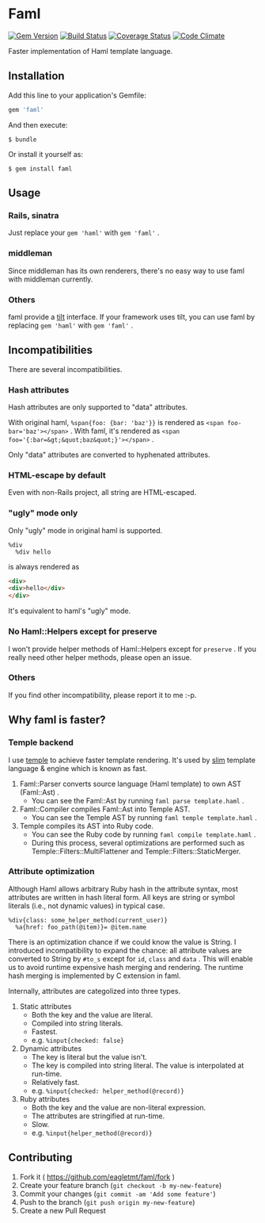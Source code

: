 # Faml
[![Gem Version](https://badge.fury.io/rb/faml.svg)](http://badge.fury.io/rb/faml)
[![Build Status](https://travis-ci.org/eagletmt/faml.svg)](https://travis-ci.org/eagletmt/faml)
[![Coverage Status](https://coveralls.io/repos/eagletmt/faml/badge.svg)](https://coveralls.io/r/eagletmt/faml)
[![Code Climate](https://codeclimate.com/github/eagletmt/faml/badges/gpa.svg)](https://codeclimate.com/github/eagletmt/faml)

Faster implementation of Haml template language.

## Installation

Add this line to your application's Gemfile:

```ruby
gem 'faml'
```

And then execute:

    $ bundle

Or install it yourself as:

    $ gem install faml

## Usage

### Rails, sinatra
Just replace your `gem 'haml'` with `gem 'faml'` .

### middleman
Since middleman has its own renderers, there's no easy way to use faml with middleman currently.

### Others
faml provide a [tilt](https://github.com/rtomayko/tilt) interface.
If your framework uses tilt, you can use faml by replacing `gem 'haml'` with `gem 'faml'` .

## Incompatibilities
There are several incompatibilities.

### Hash attributes
Hash attributes are only supported to "data" attributes.

With original haml, `%span{foo: {bar: 'baz'}}` is rendered as `<span foo-bar='baz'></span>` .
With faml, it's rendered as `<span foo='{:bar=&gt;&quot;baz&quot;}'></span>` .

Only "data" attributes are converted to hyphenated attributes.

### HTML-escape by default
Even with non-Rails project, all string are HTML-escaped.

### "ugly" mode only
Only "ugly" mode in original haml is supported.

```haml
%div
  %div hello
```

is always rendered as

```html
<div>
<div>hello</div>
</div>
```

It's equivalent to haml's "ugly" mode.

### No Haml::Helpers except for preserve
I won't provide helper methods of Haml::Helpers except for `preserve` .
If you really need other helper methods, please open an issue.

### Others
If you find other incompatibility, please report it to me :-p.

## Why faml is faster?
### Temple backend
I use [temple](https://github.com/judofyr/temple) to achieve faster template rendering.
It's used by [slim](https://github.com/slim-template/slim) template language & engine which is known as fast.

1. Faml::Parser converts source language (Haml template) to own AST (Faml::Ast) .
    - You can see the Faml::Ast by running `faml parse template.haml` .
2. Faml::Compiler compiles Faml::Ast into Temple AST.
    - You can see the Temple AST by running `faml temple template.haml` .
3. Temple compiles its AST into Ruby code.
    - You can see the Ruby code by running `faml compile template.haml` .
    - During this process, several optimizations are performed such as Temple::Filters::MultiFlattener and Temple::Filters::StaticMerger.

### Attribute optimization
Although Haml allows arbitrary Ruby hash in the attribute syntax, most attributes are written in hash literal form.
All keys are string or symbol literals (i.e., not dynamic values) in typical case.

```haml
%div{class: some_helper_method(current_user)}
  %a{href: foo_path(@item)}= @item.name
```

There is an optimization chance if we could know the value is String.
I introduced incompatibility to expand the chance: all attribute values are converted to String by `#to_s` except for `id`, `class` and `data` .
This will enable us to avoid runtime expensive hash merging and rendering.
The runtime hash merging is implemented by C extension in faml.

Internally, attributes are categolized into three types.

1. Static attributes
    - Both the key and the value are literal.
    - Compiled into string literals.
    - Fastest.
    - e.g. `%input{checked: false}`
2. Dynamic attributes
    - The key is literal but the value isn't.
    - The key is compiled into string literal. The value is interpolated at run-time.
    - Relatively fast.
    - e.g. `%input{checked: helper_method(@record)}`
3. Ruby attributes
    - Both the key and the value are non-literal expression.
    - The attributes are stringified at run-time.
    - Slow.
    - e.g. `%input{helper_method(@record)}`

## Contributing

1. Fork it ( https://github.com/eagletmt/faml/fork )
2. Create your feature branch (`git checkout -b my-new-feature`)
3. Commit your changes (`git commit -am 'Add some feature'`)
4. Push to the branch (`git push origin my-new-feature`)
5. Create a new Pull Request
